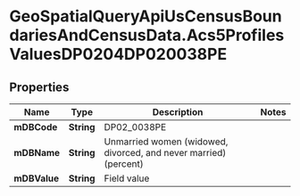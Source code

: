 # GeoSpatialQueryApiUsCensusBoundariesAndCensusData.Acs5ProfilesValuesDP0204DP020038PE

## Properties

Name | Type | Description | Notes
------------ | ------------- | ------------- | -------------
**mDBCode** | **String** | DP02_0038PE | 
**mDBName** | **String** | Unmarried women (widowed, divorced, and never married) (percent) | 
**mDBValue** | **String** | Field value | 


